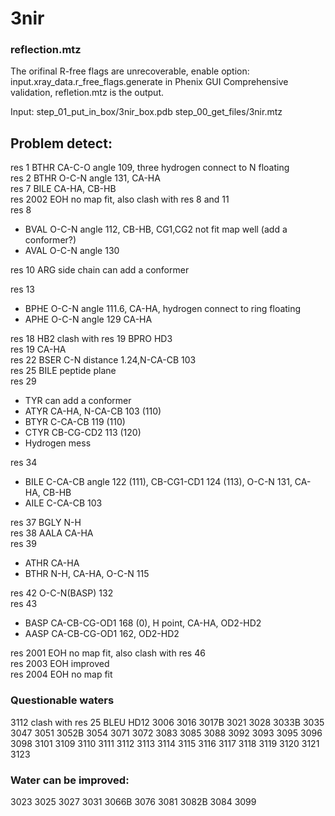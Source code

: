 # 3nir

### reflection.mtz

The orifinal R-free flags are unrecoverable, enable option: input.xray_data.r_free_flags.generate in Phenix GUI Comprehensive validation, refletion.mtz is the output.

Input: step_01_put_in_box/3nir_box.pdb step_00_get_files/3nir.mtz

## Problem detect:
res 1 BTHR CA-C-O angle 109, three hydrogen connect to N floating  
res 2 BTHR O-C-N angle 131, CA-HA  
res 7 BILE CA-HA,  CB-HB     
res 2002 EOH  no map fit, also clash with res 8 and 11  
res 8 
  * BVAL O-C-N angle 112,  CB-HB,  CG1,CG2 not fit map well (add a conformer?)   
  * AVAL O-C-N angle 130   

res 10 ARG side chain can add a conformer  

res 13   
  * BPHE O-C-N angle 111.6, CA-HA, hydrogen connect to ring floating  
  * APHE O-C-N angle 129 CA-HA  
       
res 18 HB2 clash with res 19 BPRO HD3  
res 19 CA-HA  
res 22 BSER C-N distance 1.24,N-CA-CB 103  
res 25 BILE peptide plane  
res 29 
  * TYR can add  a conformer
  * ATYR CA-HA, N-CA-CB 103 (110)
  * BTYR C-CA-CB 119 (110)
  * CTYR CB-CG-CD2 113 (120)
  * Hydrogen mess
       
res 34 
  * BILE C-CA-CB angle 122 (111),  CB-CG1-CD1 124 (113), O-C-N 131, CA-HA, CB-HB
  * AILE C-CA-CB 103
  
res 37 BGLY N-H  
res 38 AALA CA-HA  
res 39 
  * ATHR CA-HA
  * BTHR N-H, CA-HA, O-C-N 115
       
res 42 O-C-N(BASP) 132  
res 43 
  * BASP CA-CB-CG-OD1 168 (0), H point, CA-HA, OD2-HD2
  * AASP CA-CB-CG-OD1 162, OD2-HD2
       
res 2001 EOH  no map fit, also clash with res 46  
res 2003 EOH improved  
res 2004 EOH no map fit  

### Questionable waters
3112 clash with res 25 BLEU HD12
3006 3016 3017B 3021 3028 3033B 3035 3047 3051 3052B 3054 3071 3072 3083 3085
3088 3092 3093 3095 3096 3098 3101 3109 3110 3111 3112 3113 3114 3115 3116 3117
3118 3119 3120 3121 3123 

### Water can be improved:
3023 3025 3027 3031 3066B 3076 3081 3082B 3084 3099 


